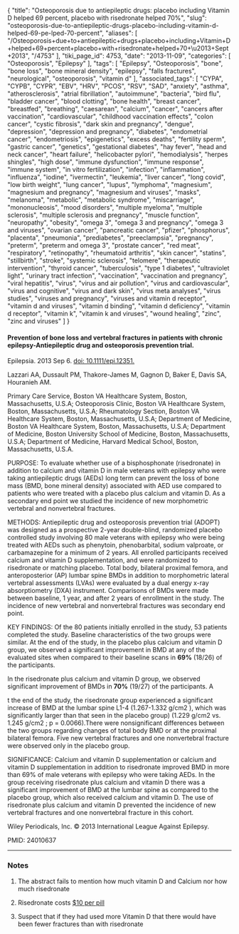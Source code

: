 {
    "title": "Osteoporosis due to antiepileptic drugs: placebo including Vitamin D helped 69 percent, placebo with risedronate helped 70%",
    "slug": "osteoporosis-due-to-antiepileptic-drugs-placebo-including-vitamin-d-helped-69-pe-lped-70-percent",
    "aliases": [
        "/Osteoporosis+due+to+antiepileptic+drugs+placebo+including+Vitamin+D+helped+69+percent+placebo+with+risedronate+helped+70+\u2013+Sept+2013",
        "/4753"
    ],
    "tiki_page_id": 4753,
    "date": "2013-11-09",
    "categories": [
        "Osteoporosis",
        "Epilepsy"
    ],
    "tags": [
        "Epilepsy",
        "Osteoporosis",
        "bone",
        "bone loss",
        "bone mineral density",
        "epilepsy",
        "falls fractures",
        "neurological",
        "osteoporosis",
        "vitamin d"
    ],
    "associated_tags": [
        "CYPA",
        "CYPB",
        "CYPR",
        "EBV",
        "HRV",
        "PCOS",
        "RSV",
        "SAD",
        "anxiety",
        "asthma",
        "atherosclerosis",
        "atrial fibrillation",
        "autoimmune",
        "bacteria",
        "bird flu",
        "bladder cancer",
        "blood clotting",
        "bone health",
        "breast cancer",
        "breastfed",
        "breathing",
        "caesarean",
        "calcium",
        "cancer",
        "cancers after vaccination",
        "cardiovascular",
        "childhood vaccination effects",
        "colon cancer",
        "cystic fibrosis",
        "dark skin and pregnancy",
        "dengue",
        "depression",
        "depression and pregnancy",
        "diabetes",
        "endometrial cancer",
        "endometriosis",
        "epigenetics",
        "excess deaths",
        "fertility sperm",
        "gastric cancer",
        "genetics",
        "gestational diabetes",
        "hay fever",
        "head and neck cancer",
        "heart failure",
        "helicobacter pylori",
        "hemodialysis",
        "herpes shingles",
        "high dose",
        "immune dysfunction",
        "immune response",
        "immune system",
        "in vitro fertilization",
        "infection",
        "inflammation",
        "influenza",
        "iodine",
        "ivermectin",
        "leukemia",
        "liver cancer",
        "long covid",
        "low birth weight",
        "lung cancer",
        "lupus",
        "lymphoma",
        "magnesium",
        "magnesium and pregnancy",
        "magnesium and viruses",
        "masks",
        "melanoma",
        "metabolic",
        "metabolic syndrome",
        "miscarriage",
        "mononucleosis",
        "mood disorders",
        "multiple myeloma",
        "multiple sclerosis",
        "multiple sclerosis and pregnancy",
        "muscle function",
        "neuropathy",
        "obesity",
        "omega 3",
        "omega 3 and pregnancy",
        "omega 3 and viruses",
        "ovarian cancer",
        "pancreatic cancer",
        "pfizer",
        "phosphorus",
        "placenta",
        "pneumonia",
        "prediabetes",
        "preeclampsia",
        "pregnancy",
        "preterm",
        "preterm and omega 3",
        "prostate cancer",
        "red meat",
        "respiratory",
        "retinopathy",
        "rheumatoid arthritis",
        "skin cancer",
        "statins",
        "stillbirth",
        "stroke",
        "systemic sclerosis",
        "telomere",
        "therapeutic intervention",
        "thyroid cancer",
        "tuberculosis",
        "type 1 diabetes",
        "ultraviolet light",
        "urinary tract infection",
        "vaccination",
        "vaccination and pregnancy",
        "viral hepatitis",
        "virus",
        "virus and air pollution",
        "virus and cardiovascular",
        "virus and cognitive",
        "virus and dark skin",
        "virus meta analyses",
        "virus studies",
        "viruses and pregnancy",
        "viruses and vitamin d receptor",
        "vitamin d and viruses",
        "vitamin d binding",
        "vitamin d deficiency",
        "vitamin d receptor",
        "vitamin k",
        "vitamin k and viruses",
        "wound healing",
        "zinc",
        "zinc and viruses"
    ]
}


#### Prevention of bone loss and vertebral fractures in patients with chronic epilepsy-Antiepileptic drug and osteoporosis prevention trial.

Epilepsia. 2013 Sep 6. [doi: 10.1111/epi.12351.](https://doi.org/10.1111/epi.12351.) 

Lazzari AA, Dussault PM, Thakore-James M, Gagnon D, Baker E, Davis SA, Houranieh AM.

Primary Care Service, Boston VA Healthcare System, Boston, Massachusetts, U.S.A; Osteoporosis Clinic, Boston VA Healthcare System, Boston, Massachusetts, U.S.A; Rheumatology Section, Boston VA Healthcare System, Boston, Massachusetts, U.S.A; Department of Medicine, Boston VA Healthcare System, Boston, Massachusetts, U.S.A; Department of Medicine, Boston University School of Medicine, Boston, Massachusetts, U.S.A; Department of Medicine, Harvard Medical School, Boston, Massachusetts, U.S.A.

PURPOSE: To evaluate whether use of a bisphosphonate (risedronate) in addition to calcium and vitamin D in male veterans with epilepsy who were taking antiepileptic drugs (AEDs) long term can prevent the loss of bone mass (BMD, bone mineral density) associated with AED use compared to patients who were treated with a placebo plus calcium and vitamin D. As a secondary end point we studied the incidence of new morphometric vertebral and nonvertebral fractures.

METHODS: Antiepileptic drug and osteoporosis prevention trial (ADOPT) was designed as a prospective 2-year double-blind, randomized placebo controlled study involving 80 male veterans with epilepsy who were being treated with AEDs such as phenytoin, phenobarbital, sodium valproate, or carbamazepine for a minimum of 2 years. All enrolled participants received calcium and vitamin D supplementation, and were randomized to risedronate or matching placebo. Total body, bilateral proximal femora, and anteroposterior (AP) lumbar spine BMDs in addition to morphometric lateral vertebral assessments (LVAs) were evaluated by a dual energy x-ray absorptiometry (DXA) instrument. Comparisons of BMDs were made between baseline, 1 year, and after 2 years of enrollment in the study. The incidence of new vertebral and nonvertebral fractures was secondary end point.

KEY FINDINGS: Of the 80 patients initially enrolled in the study, 53 patients completed the study. Baseline characteristics of the two groups were similar. At the end of the study, in the placebo plus calcium and vitamin D group, we observed a significant improvement in BMD at any of the evaluated sites when compared to their baseline scans in  **69%**  (18/26) of the participants. 

In the risedronate plus calcium and vitamin D group, we observed significant improvement of BMDs in  **70%**  (19/27) of the participants. A

t the end of the study, the risedronate group experienced a significant increase of BMD at the lumbar spine L1-4 (1.267-1.332 g/cm2 ), which was significantly larger than that seen in the placebo group) (1.229 g/cm2 vs. 1.245 g/cm2 ; p = 0.0066).There were nonsignificant differences between the two groups regarding changes of total body BMD or at the proximal bilateral femora. Five new vertebral fractures and one nonvertebral fracture were observed only in the placebo group.

SIGNIFICANCE: Calcium and vitamin D supplementation or calcium and vitamin D supplementation in addition to risedronate improved BMD in more than 69% of male veterans with epilepsy who were taking AEDs. In the group receiving risedronate plus calcium and vitamin D there was a significant improvement of BMD at the lumbar spine as compared to the placebo group, which also received calcium and vitamin D. The use of risedronate plus calcium and vitamin D prevented the incidence of new vertebral fractures and one nonvertebral fracture in this cohort.

Wiley Periodicals, Inc. © 2013 International League Against Epilepsy.

PMID:     24010637

---

### Notes

1. The abstract fails to mention how much vitamin D and Calcium nor how much risedronate

1. Risedronate costs [$10 per pill](http://www.pharmacychecker.com/online-pharmacy-risedronate-prices-cost/56043/)

1. Suspect that if they had used more Vitamin D that there would have been fewer fractures than with risedronate